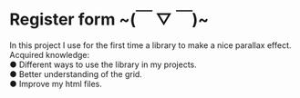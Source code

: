 # Register form ~(￣ ▽ ￣)~

In this project I use for the first time a library to make a nice parallax effect.</br>
Acquired knowledge:</br>
● Different ways to use the library in my projects.</br>
● Better understanding of the grid.</br>
● Improve my html files.
